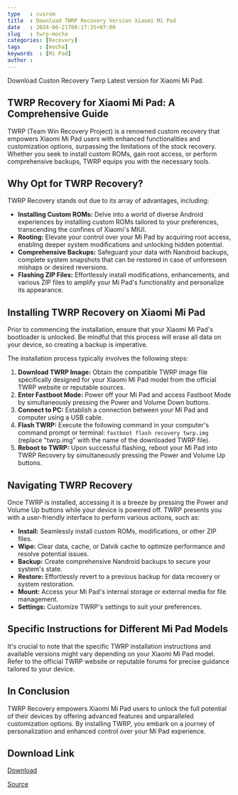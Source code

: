 ```yaml
---
type   : cusrom
title  : Download TWRP Recovery Version Xiaomi Mi Pad
date   : 2024-06-21T09:17:35+07:00
slug   : twrp-mocha
categories: [Recovery]
tags      : [mocha]
keywords  : [Mi Pad]
author : 
---
```


Download Custon Recovery Twrp Latest version for Xiaomi Mi Pad.

## TWRP Recovery for Xiaomi Mi Pad: A Comprehensive Guide

TWRP (Team Win Recovery Project) is a renowned custom recovery that empowers Xiaomi Mi Pad users with enhanced functionalities and customization options, surpassing the limitations of the stock recovery. Whether you seek to install custom ROMs, gain root access, or perform comprehensive backups, TWRP equips you with the necessary tools.

## Why Opt for TWRP Recovery?

TWRP Recovery stands out due to its array of advantages, including:

* **Installing Custom ROMs:** Delve into a world of diverse Android experiences by installing custom ROMs tailored to your preferences, transcending the confines of Xiaomi's MIUI.
* **Rooting:** Elevate your control over your Mi Pad by acquiring root access, enabling deeper system modifications and unlocking hidden potential.
* **Comprehensive Backups:** Safeguard your data with Nandroid backups, complete system snapshots that can be restored in case of unforeseen mishaps or desired reversions.
* **Flashing ZIP Files:** Effortlessly install modifications, enhancements, and various ZIP files to amplify your Mi Pad's functionality and personalize its appearance.

## Installing TWRP Recovery on Xiaomi Mi Pad

Prior to commencing the installation, ensure that your Xiaomi Mi Pad's bootloader is unlocked. Be mindful that this process will erase all data on your device, so creating a backup is imperative.

The installation process typically involves the following steps:

1. **Download TWRP Image:** Obtain the compatible TWRP image file specifically designed for your Xiaomi Mi Pad model from the official TWRP website or reputable sources.
2. **Enter Fastboot Mode:** Power off your Mi Pad and access Fastboot Mode by simultaneously pressing the Power and Volume Down buttons.
3. **Connect to PC:** Establish a connection between your Mi Pad and computer using a USB cable.
4. **Flash TWRP:** Execute the following command in your computer's command prompt or terminal: `fastboot flash recovery twrp.img` (replace "twrp.img" with the name of the downloaded TWRP file).
5. **Reboot to TWRP:** Upon successful flashing, reboot your Mi Pad into TWRP Recovery by simultaneously pressing the Power and Volume Up buttons.

## Navigating TWRP Recovery

Once TWRP is installed, accessing it is a breeze by pressing the Power and Volume Up buttons while your device is powered off. TWRP presents you with a user-friendly interface to perform various actions, such as:

* **Install:** Seamlessly install custom ROMs, modifications, or other ZIP files.
* **Wipe:** Clear data, cache, or Dalvik cache to optimize performance and resolve potential issues.
* **Backup:** Create comprehensive Nandroid backups to secure your system's state.
* **Restore:** Effortlessly revert to a previous backup for data recovery or system restoration.
* **Mount:** Access your Mi Pad's internal storage or external media for file management.
* **Settings:** Customize TWRP's settings to suit your preferences.

## Specific Instructions for Different Mi Pad Models

It's crucial to note that the specific TWRP installation instructions and available versions might vary depending on your Xiaomi Mi Pad model. Refer to the official TWRP website or reputable forums for precise guidance tailored to your device.

## In Conclusion

TWRP Recovery empowers Xiaomi Mi Pad users to unlock the full potential of their devices by offering advanced features and unparalleled customization options. By installing TWRP, you embark on a journey of personalization and enhanced control over your Mi Pad experience.


## Download Link
[Download](https://dl.twrp.me/mocha)

[Source](https://twrp.me/xiaomi/xiaomimipad.html)

